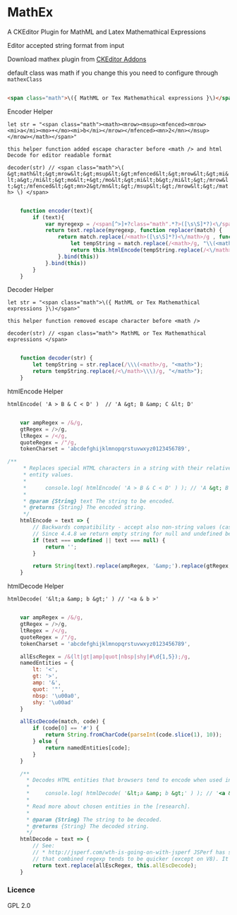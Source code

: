 # MathEx

A CKEditor Plugin for MathML and Latex Mathemathical Expressions

Editor accepted string format from input

Download mathex plugin from [CKEditor Addons](https://ckeditor.com/cke4/addon/MathEx)

default class was math if you change this you need to configure through ``` mathexClass ```

```html

<span class="math">\({ MathML or Tex Mathemathical expressions }\)</span>

```

Encoder Helper

``` let str = "<span class="math"><math><mrow><msup><mfenced><mrow><mi>a</mi><mo>+</mo><mi>b</mi></mrow></mfenced><mn>2</mn></msup></mrow></math></span>" ```

``` this helper function added escape character before <math /> and html Decode for editor readable format  ```

``` decoder(str) // <span class="math">\( &gt;math&lt;&gt;mrow&lt;&gt;msup&lt;&gt;mfenced&lt;&gt;mrow&lt;&gt;mi&lt;a&gt;/mi&lt;&gt;mo&lt;+&gt;/mo&lt;&gt;mi&lt;b&gt;/mi&lt;&gt;/mrow&lt;&gt;/mfenced&lt;&gt;mn>2&gt/mn&lt;&gt;/msup&lt;&gt;/mrow&lt;&gt;/math> \) </span> ```

```javascript

    function encoder(text){
        if (text){
            var myregexp = /<span[^>]+?class="math".*?>([\s\S]*?)<\/span>/g;
            return text.replace(myregexp, function replacer(match) {
                return match.replace(/<math>([\s\S]*?)<\/math>/g , function replacerData(match) {
                    let tempString = match.replace(/<math>/g, "\\(<math>");
                    return this.htmlEncode(tempString.replace(/<\/math>/g, "</math>\\)"))
                }.bind(this))
            }.bind(this))
        }
    }

```

Decoder Helper

``` let str = "<span class="math">\({ MathML or Tex Mathemathical expressions }\)</span>" ```

``` this helper function removed escape character before <math /> ```

``` decoder(str) // <span class="math"> MathML or Tex Mathemathical expressions </span> ```

```javascript

    function decoder(str) {
        let tempString = str.replace(/\\\(<math>/g, "<math>");
        return tempString.replace(/<\/math>\\\)/g, "</math>");
    }

```

htmlEncode Helper

``` htmlEncode( 'A > B & C < D' )  // 'A &gt; B &amp; C &lt; D' ```

```javascript

    var ampRegex = /&/g,
    gtRegex = />/g,
    ltRegex = /</g,
    quoteRegex = /"/g,
    tokenCharset = 'abcdefghijklmnopqrstuvwxyz0123456789',

/**
     * Replaces special HTML characters in a string with their relative HTML
     * entity values.
     *
     *		console.log( htmlEncode( 'A > B & C < D' ) ); // 'A &gt; B &amp; C &lt; D'
     *
     * @param {String} text The string to be encoded.
     * @returns {String} The encoded string.
     */
    htmlEncode = text => {
        // Backwards compatibility - accept also non-string values (casting is done below).
        // Since 4.4.8 we return empty string for null and undefined because these values make no sense.
        if (text === undefined || text === null) {
            return '';
        }

        return String(text).replace(ampRegex, '&amp;').replace(gtRegex, '&gt;').replace(ltRegex, '&lt;');
    }


```

htmlDecode Helper

``` htmlDecode( '&lt;a &amp; b &gt;' ) // '<a & b >' ```

```javascript

    var ampRegex = /&/g,
    gtRegex = />/g,
    ltRegex = /</g,
    quoteRegex = /"/g,
    tokenCharset = 'abcdefghijklmnopqrstuvwxyz0123456789',

    allEscRegex = /&(lt|gt|amp|quot|nbsp|shy|#\d{1,5});/g,
    namedEntities = {
        lt: '<',
        gt: '>',
        amp: '&',
        quot: '"',
        nbsp: '\u00a0',
        shy: '\u00ad'
    }

    allEscDecode(match, code) {
        if (code[0] == '#') {
            return String.fromCharCode(parseInt(code.slice(1), 10));
        } else {
            return namedEntities[code];
        }
    }

    /**
      * Decodes HTML entities that browsers tend to encode when used in text nodes.
      *
      *		console.log( htmlDecode( '&lt;a &amp; b &gt;' ) ); // '<a & b >'
      *
      * Read more about chosen entities in the [research].
      *
      * @param {String} The string to be decoded.
      * @returns {String} The decoded string.
      */
    htmlDecode = text => {
        // See:
        // * http://jsperf.com/wth-is-going-on-with-jsperf JSPerf has some serious problems, but you can observe
        // that combined regexp tends to be quicker (except on V8). It will also not be prone to fail on '&amp;lt;'
        return text.replace(allEscRegex, this.allEscDecode);
    }

```
### Licence
GPL 2.0
